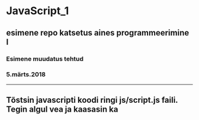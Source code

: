 # JavaScript_1

## esimene repo katsetus aines programmeerimine I

### Esimene muudatus tehtud

### 5.märts.2018

-----------------
Tõstsin javascripti koodi ringi js/script.js faili.
Tegin algul vea ja kaasasin ka <script> tag'id, kuid hiljem eemaldasin
-----------------

### 8.märts.2018

--------------------------------------------------
Toimus II korda JavaScripti loeng.

Õppisime canvase sisse looma erinevaid kujutisi.
--------------------------------------------------


